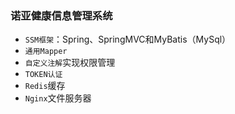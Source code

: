 ### 诺亚健康信息管理系统

-   `SSM框架`：Spring、SpringMVC和MyBatis（MySql）
-   `通用Mapper`
-   `自定义注解`实现权限管理
-   `TOKEN认证`
-   `Redis`缓存
-   `Nginx`文件服务器

